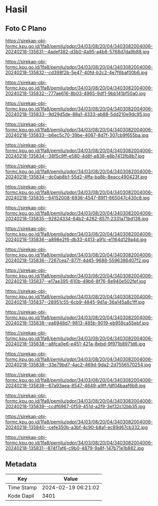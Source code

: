 # Hasil

## Foto C Plano

https://sirekap-obj-formc.kpu.go.id/1fa8/pemilu/pdpr/34/03/08/20/04/3403082004006-20240218-135831--4adef382-d3b0-4a95-a4b6-5768d7da9b88.jpg

https://sirekap-obj-formc.kpu.go.id/1fa8/pemilu/pdpr/34/03/08/20/04/3403082004006-20240218-135832--cd398f2b-5e47-40fd-b2c2-4e7f6baf00b6.jpg

https://sirekap-obj-formc.kpu.go.id/1fa8/pemilu/pdpr/34/03/08/20/04/3403082004006-20240218-135832--777ae616-8b03-4965-9df1-9bb141bf50a0.jpg

https://sirekap-obj-formc.kpu.go.id/1fa8/pemilu/pdpr/34/03/08/20/04/3403082004006-20240218-135833--9d29d5de-88a1-4333-ab88-5dd210e9dc95.jpg

https://sirekap-obj-formc.kpu.go.id/1fa8/pemilu/pdpr/34/03/08/20/04/3403082004006-20240218-135833--b6ec5c70-39be-4087-8d7f-307cb9f655ba.jpg

https://sirekap-obj-formc.kpu.go.id/1fa8/pemilu/pdpr/34/03/08/20/04/3403082004006-20240218-135834--38f5c9ff-e580-4d8f-a838-e8b7413fb8b7.jpg

https://sirekap-obj-formc.kpu.go.id/1fa8/pemilu/pdpr/34/03/08/20/04/3403082004006-20240218-135834--dc0ab8b1-55d2-4ffa-ba8b-8eacc490423f.jpg

https://sirekap-obj-formc.kpu.go.id/1fa8/pemilu/pdpr/34/03/08/20/04/3403082004006-20240218-135835--64152008-6936-4547-89f1-665047c430c8.jpg

https://sirekap-obj-formc.kpu.go.id/1fa8/pemilu/pdpr/34/03/08/20/04/3403082004006-20240218-135835--92824334-64b2-4262-857f-2331a71bd138.jpg

https://sirekap-obj-formc.kpu.go.id/1fa8/pemilu/pdpr/34/03/08/20/04/3403082004006-20240218-135836--a898e2f6-db33-4413-a91c-e1164d129a4d.jpg

https://sirekap-obj-formc.kpu.go.id/1fa8/pemilu/pdpr/34/03/08/20/04/3403082004006-20240218-135836--7267cea7-877f-4d45-9688-5596386407f2.jpg

https://sirekap-obj-formc.kpu.go.id/1fa8/pemilu/pdpr/34/03/08/20/04/3403082004006-20240218-135837--e17ae395-610b-49b6-8f76-8e940e502fef.jpg

https://sirekap-obj-formc.kpu.go.id/1fa8/pemilu/pdpr/34/03/08/20/04/3403082004006-20240218-135837--28951c55-6cb9-4845-9d1a-36a145a8c1ff.jpg

https://sirekap-obj-formc.kpu.go.id/1fa8/pemilu/pdpr/34/03/08/20/04/3403082004006-20240218-135838--ea6948d7-9813-485b-9019-eb959ca55ebf.jpg

https://sirekap-obj-formc.kpu.go.id/1fa8/pemilu/pdpr/34/03/08/20/04/3403082004006-20240218-135838--a8fca0e6-e451-421a-8ebd-9f971b8971d6.jpg

https://sirekap-obj-formc.kpu.go.id/1fa8/pemilu/pdpr/34/03/08/20/04/3403082004006-20240218-135838--33e79bd7-4ac2-469d-9da2-2d7556570254.jpg

https://sirekap-obj-formc.kpu.go.id/1fa8/pemilu/pdpr/34/03/08/20/04/3403082004006-20240218-135839--67a93aea-8547-4649-a9ff-fdf04baaf6b8.jpg

https://sirekap-obj-formc.kpu.go.id/1fa8/pemilu/pdpr/34/03/08/20/04/3403082004006-20240218-135839--ccdf6967-0f59-451d-a2f9-3ef32c12bb35.jpg

https://sirekap-obj-formc.kpu.go.id/1fa8/pemilu/pdpr/34/03/08/20/04/3403082004006-20240218-135840--cefe350b-a3bf-4c90-b8a1-ec89d67cb332.jpg

https://sirekap-obj-formc.kpu.go.id/1fa8/pemilu/pdpr/34/03/08/20/04/3403082004006-20240218-135831--874f7af6-c9b0-4879-9a8f-147b71e1b882.jpg


## Metadata

| Key        | Value               |
| ---------- | ------------------- |
| Time Stamp | 2024-02-19 06:21:02 |
| Kode Dapil | 3401                |



